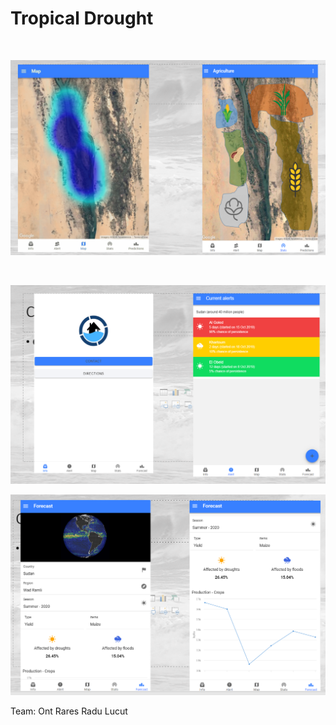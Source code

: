 # Tropical Drought

<br>
<p align="center">
  <img src="z1.bmp">
</p><br>

<p align="center">
  <img src="z2.bmp">
</p>

<p align="center">
  <img src="z3.bmp">
</p>


Team:
   Ont Rares
   Radu Lucut